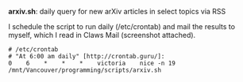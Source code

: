 **arxiv.sh**:  daily query for new arXiv articles in select topics via RSS

I schedule the script to run daily (/etc/crontab) and mail the results to myself, which I read in Claws Mail (screenshot attached).

```
# /etc/crontab
# "At 6:00 am daily" [http://crontab.guru/]:
0    6    *    *    *    victoria    nice -n 19    /mnt/Vancouver/programming/scripts/arxiv.sh
```
